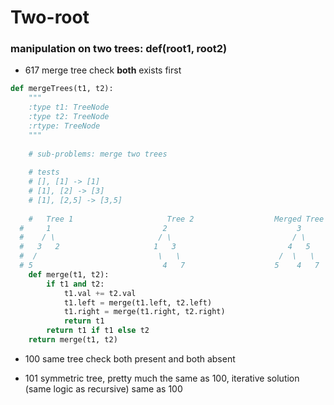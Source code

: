 # Two-root

### manipulation on two trees: def\(root1, root2\)

* 617 merge tree check **both** exists first

```python
def mergeTrees(t1, t2):
    """
    :type t1: TreeNode
    :type t2: TreeNode
    :rtype: TreeNode
    """
    
    # sub-problems: merge two trees
    
    # tests
    # [], [1] -> [1]
    # [1], [2] -> [3]
    # [1], [2,5] -> [3,5]
    
    # 	Tree 1                     Tree 2                  Merged Tree 
  #     1                         2                             3
  #    / \                       / \                           / \
  #   3   2                     1   3                         4   5
  #  /                           \   \                      /  \   \
  # 5                             4   7                    5    4   7
    def merge(t1, t2):
        if t1 and t2:
            t1.val += t2.val
            t1.left = merge(t1.left, t2.left)
            t1.right = merge(t1.right, t2.right)
            return t1
        return t1 if t1 else t2
    return merge(t1, t2)
```

* 100 same tree check both present and both absent



* 101 symmetric tree, pretty much the same as 100, iterative solution \(same logic as recursive\) same as 100

